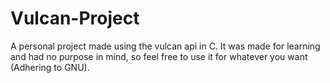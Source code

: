 # Vulcan-Project

A personal project made using the vulcan api in C. It was made for learning and had no purpose in mind, so feel free to use it for whatever you want (Adhering to GNU).
